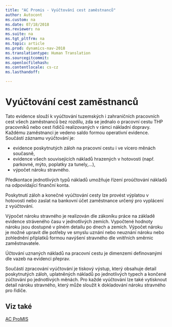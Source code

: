 ```yaml
---
title: "AC Promis - Vyúčtování cest zaměstnanců"
author: Autocont
ms.custom: na
ms.date: 07/18/2018
ms.reviewer: na
ms.suite: na
ms.tgt_pltfrm: na
ms.topic: article
ms.prod: dynamics-nav-2018
ms.translationtype: Human Translation
ms.sourcegitcommit: 
ms.openlocfilehash: 
ms.contentlocale: cs-cz
ms.lasthandoff: 

---
```



# <a name="ac-pm-journey-statement"></a>Vyúčtování cest zaměstnanců

Tato evidence slouží k vyúčtování tuzemských i zahraničních pracovních cest všech zaměstnanců bez rozdílu, zda se jednalo o pracovní cestu THP pracovníků nebo cest řidičů realizovaných v rámci nákladní dopravy. Každému zaměstnanci je vedeno saldo formou operativní evidence.
Součástí záznamu vyúčtování je:
- evidence poskytnutých záloh na pracovní cestu i ve vícero měnách současně,
- evidence všech souvisejících nákladů hrazených v hotovosti (např. parkovné, mýto, poplatky za tunely,…),
- výpočet nároku stravného. 

Předkontace jednotlivých typů nákladů umožňuje řízení proúčtování nákladů na odpovídající finanční konta.

Poskytnutí záloh a konečné vyúčtování cesty lze provést výplatou v hotovosti nebo zaslat na bankovní účet zaměstnance určený pro vyplácení z vyúčtování.

Výpočet nároku stravného je realizován dle zákoníku práce na základě evidence stráveného času v jednotlivých zemích. Vypočtené hodnoty nároku jsou dostupné v plném detailu po dnech a zemích. Výpočet nároku je možné upravit dle potřeby ve smyslu uznání nebo neuznání nároku nebo zohlednění příplatků formou navýšení stravného dle vnitřních směrnic zaměstnavatele.

Účtování uznaných nákladů na pracovní cestu je dimenzemi definovanými dle vazeb na evidenci přeprav.

Součástí zpracování vyúčtování je tiskový výstup, který obsahuje detail poskytnutých záloh, uplatněných nákladů po jednotlivých typech a končené zúčtování po jednotlivých měnách. Pro každé vyúčtování lze také vytisknout detail nároku stravného, který může sloužit k dokladování nároku stravného pro řidiče.

## <a name="see-also"></a>Viz také  
[AC ProMIS](ac-pm-promis.md)